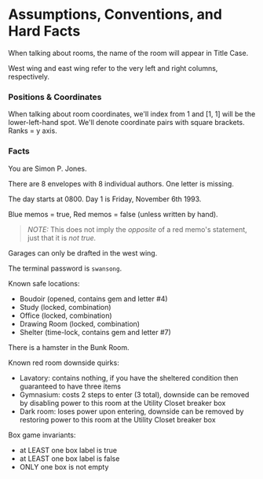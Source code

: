 # Assumptions, Conventions, and Hard Facts

When talking about rooms, the name of the room will appear in Title Case.

West wing and east wing refer to the very left and right columns, respectively.

### Positions & Coordinates

When talking about room coordinates, we'll index from 1 and [1, 1] will be the lower-left-hand spot. We'll denote coordinate pairs with square brackets. Ranks = y axis.

### Facts

You are Simon P. Jones.

There are 8 envelopes with 8 individual authors. One letter is missing.

The day starts at 0800. Day 1 is Friday, November 6th 1993.

Blue memos = true, Red memos = false (unless written by hand).

> _NOTE:_ This does not imply the _opposite_ of a red memo's statement, just that it is _not true._

Garages can only be drafted in the west wing.

The terminal password is `swansong`.

Known safe locations:
- Boudoir (opened, contains gem and letter #4)
- Study (locked, combination)
- Office (locked, combination)
- Drawing Room (locked, combination)
- Shelter (time-lock, contains gem and letter #7)

There is a hamster in the Bunk Room.

Known red room downside quirks:
- Lavatory: contains nothing, if you have the sheltered condition then guaranteed to have three items
- Gymnasium: costs 2 steps to enter (3 total), downside can be removed by disabling power to this room at the Utility Closet breaker box
- Dark room: loses power upon entering, downside can be removed by restoring power to this room at the Utility Closet breaker box

Box game invariants:
- at LEAST one box label is true
- at LEAST one box label is false
- ONLY one box is not empty
